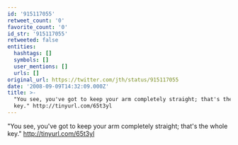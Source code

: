 ```yaml
---
id: '915117055'
retweet_count: '0'
favorite_count: '0'
id_str: '915117055'
retweeted: false
entities:
  hashtags: []
  symbols: []
  user_mentions: []
  urls: []
original_url: https://twitter.com/jth/status/915117055
date: '2008-09-09T14:32:09.000Z'
title: >-
  "You see, you've got to keep your arm completely straight; that's the whole
  key." http://tinyurl.com/65t3yl
---
```


"You see, you've got to keep your arm completely straight; that's the whole key." http://tinyurl.com/65t3yl